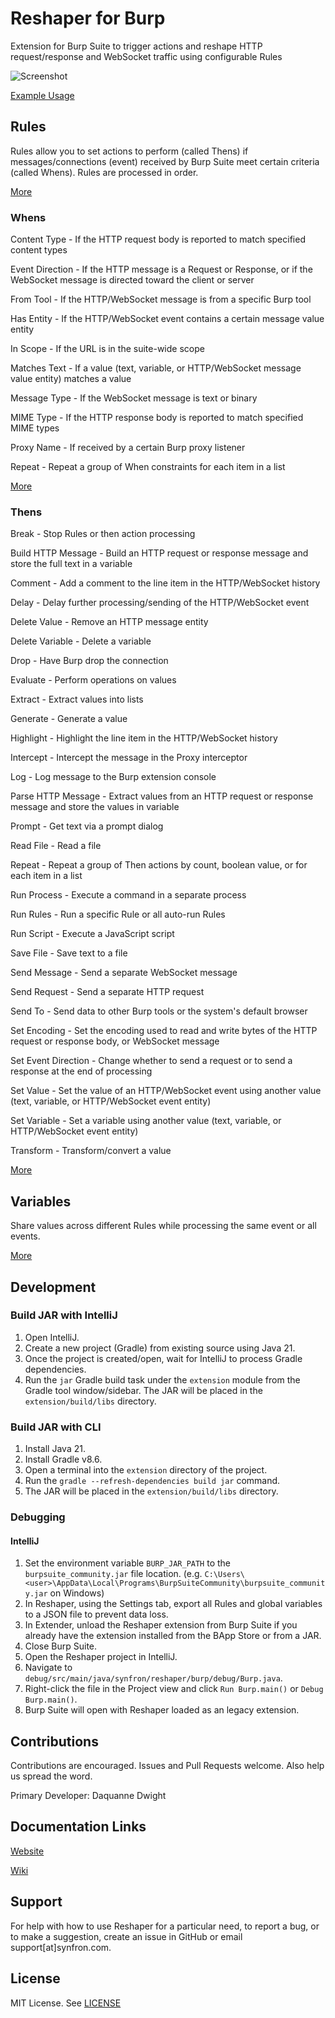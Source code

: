 # Reshaper for Burp

Extension for Burp Suite to trigger actions and reshape HTTP request/response and WebSocket traffic using configurable Rules

![Screenshot](https://user-images.githubusercontent.com/48854453/206939994-3cf7beb7-61bb-4f12-8b7b-10239e4d0281.png)

[Example Usage](https://synfron.github.io/ReshaperForBurp/Examples.html)

## Rules

Rules allow you to set actions to perform (called Thens) if messages/connections (event) received by Burp Suite meet certain criteria (called Whens). Rules are processed in order.

[More](https://synfron.github.io/ReshaperForBurp/Rules.html)

### Whens

Content Type - If the HTTP request body is reported to match specified content types

Event Direction - If the HTTP message is a Request or Response, or if the WebSocket message is directed toward the client or server

From Tool - If the HTTP/WebSocket message is from a specific Burp tool

Has Entity - If the HTTP/WebSocket event contains a certain message value entity

In Scope - If the URL is in the suite-wide scope

Matches Text - If a value (text, variable, or HTTP/WebSocket message value entity) matches a value

Message Type - If the WebSocket message is text or binary

MIME Type - If the HTTP response body is reported to match specified MIME types

Proxy Name - If received by a certain Burp proxy listener

Repeat - Repeat a group of When constraints for each item in a list

[More](https://synfron.github.io/ReshaperForBurp/Whens.html)

### Thens

Break - Stop Rules or then action processing

Build HTTP Message - Build an HTTP request or response message and store the full text in a variable

Comment - Add a comment to the line item in the HTTP/WebSocket history

Delay - Delay further processing/sending of the HTTP/WebSocket event

Delete Value - Remove an HTTP message entity

Delete Variable - Delete a variable

Drop - Have Burp drop the connection

Evaluate - Perform operations on values

Extract - Extract values into lists

Generate - Generate a value

Highlight - Highlight the line item in the HTTP/WebSocket history

Intercept - Intercept the message in the Proxy interceptor

Log - Log message to the Burp extension console

Parse HTTP Message - Extract values from an HTTP request or response message and store the values in variable

Prompt - Get text via a prompt dialog

Read File - Read a file

Repeat - Repeat a group of Then actions by count, boolean value, or for each item in a list

Run Process - Execute a command in a separate process

Run Rules - Run a specific Rule or all auto-run Rules

Run Script - Execute a JavaScript script

Save File - Save text to a file

Send Message - Send a separate WebSocket message

Send Request - Send a separate HTTP request

Send To - Send data to other Burp tools or the system's default browser

Set Encoding - Set the encoding used to read and write bytes of the HTTP request or response body, or WebSocket message

Set Event Direction - Change whether to send a request or to send a response at the end of processing

Set Value - Set the value of an HTTP/WebSocket event using another value (text, variable, or HTTP/WebSocket event entity)

Set Variable - Set a variable using another value (text, variable, or HTTP/WebSocket event entity)

Transform - Transform/convert a value

[More](https://synfron.github.io/ReshaperForBurp/Thens.html)

## Variables

Share values across different Rules while processing the same event or all events.

[More](https://synfron.github.io/ReshaperForBurp/Variables.html)

## Development

### Build JAR with IntelliJ

1. Open IntelliJ.
2. Create a new project (Gradle) from existing source using Java 21.
3. Once the project is created/open, wait for IntelliJ to process Gradle dependencies.
4. Run the `jar` Gradle build task under the `extension` module from the Gradle tool window/sidebar. The JAR will be placed in the `extension/build/libs` directory.

### Build JAR with CLI

1. Install Java 21.
2. Install Gradle v8.6.
3. Open a terminal into the `extension` directory of the project.
4. Run the `gradle --refresh-dependencies build jar` command.
5. The JAR will be placed in the `extension/build/libs` directory.

### Debugging

#### IntelliJ

1. Set the environment variable `BURP_JAR_PATH` to the `burpsuite_community.jar` file location. (e.g. `C:\Users\<user>\AppData\Local\Programs\BurpSuiteCommunity\burpsuite_community.jar` on Windows)
2. In Reshaper, using the Settings tab, export all Rules and global variables to a JSON file to prevent data loss.
3. In Extender, unload the Reshaper extension from Burp Suite if you already have the extension installed from the BApp Store or from a JAR.
4. Close Burp Suite.
5. Open the Reshaper project in IntelliJ.
6. Navigate to `debug/src/main/java/synfron/reshaper/burp/debug/Burp.java`.
7. Right-click the file in the Project view and click `Run Burp.main()` or `Debug Burp.main()`.
8. Burp Suite will open with Reshaper loaded as an legacy extension.

## Contributions

Contributions are encouraged. Issues and Pull Requests welcome. Also help us spread the word.

Primary Developer: Daquanne Dwight

## Documentation Links

[Website](https://synfron.github.io/ReshaperForBurp/)

[Wiki](https://github.com/synfron/ReshaperForBurp.docs/wiki)

## Support

For help with how to use Reshaper for a particular need, to report a bug, or to make a suggestion, create an issue in GitHub or email support[at]synfron.com.

## License

MIT License. See [LICENSE](https://github.com/synfron/ReshaperForBurp/blob/master/LICENSE)
